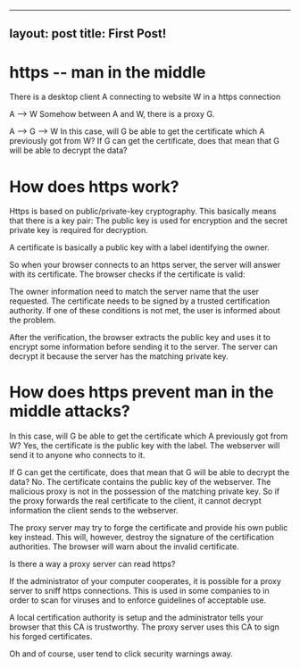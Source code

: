 
---
layout: post
title: First Post!
---

# https -- man in the middle

There is a desktop client A connecting to website W in a https connection

A --> W
Somehow between A and W, there is a proxy G.

A --> G --> W
In this case, will G be able to get the certificate which A previously got from W?
If G can get the certificate, does that mean that G will be able to decrypt the data?


# How does https work?

Https is based on public/private-key cryptography. This basically means that there is a key pair: The public key is used for encryption and the secret private key is required for decryption.

A certificate is basically a public key with a label identifying the owner.

So when your browser connects to an https server, the server will answer with its certificate. The browser checks if the certificate is valid:

The owner information need to match the server name that the user requested.
The certificate needs to be signed by a trusted certification authority.
If one of these conditions is not met, the user is informed about the problem.

After the verification, the browser extracts the public key and uses it to encrypt some information before sending it to the server. The server can decrypt it because the server has the matching private key.

# How does https prevent man in the middle attacks?

In this case, will G be able to get the certificate which A previously got from W?
Yes, the certificate is the public key with the label. The webserver will send it to anyone who connects to it.

If G can get the certificate, does that mean that G will be able to decrypt the data?
No. The certificate contains the public key of the webserver. The malicious proxy is not in the possession of the matching private key. So if the proxy forwards the real certificate to the client, it cannot decrypt information the client sends to the webserver.

The proxy server may try to forge the certificate and provide his own public key instead. This will, however, destroy the signature of the certification authorities. The browser will warn about the invalid certificate.

Is there a way a proxy server can read https?

If the administrator of your computer cooperates, it is possible for a proxy server to sniff https connections. This is used in some companies to in order to scan for viruses and to enforce guidelines of acceptable use.

A local certification authority is setup and the administrator tells your browser that this CA is trustworthy. The proxy server uses this CA to sign his forged certificates.

Oh and of course, user tend to click security warnings away.
